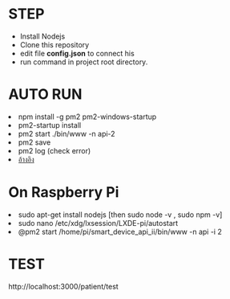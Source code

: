 <h1>STEP</h1>
<ul>
<li> Install Nodejs</li>
<li> Clone this repository</li>
<li> edit file <b>config.json</b> to connect his</li>
<li> run command in project root directory. </li>
</ul>
<h1>AUTO RUN</h1>
<li>npm install -g pm2 pm2-windows-startup</li>
<li>pm2-startup install</li>
<li>pm2 start ./bin/www -n api-2</li>
<li>pm2 save</li>
<li>pm2 log (check error)</li>
<li><a href="https://moremeng.in.th/2020/11/how-to-startup-nodejs-when-boot-windows-and-linux.html" target="_blank">อ้างอิง</a></li>

<h1>On Raspberry Pi</h2>
<li>sudo apt-get install nodejs [then sudo node -v , sudo npm -v]</li>
<li>sudo nano /etc/xdg/lxsession/LXDE-pi/autostart</li>
<li>@pm2 start /home/pi/smart_device_api_ii/bin/www -n api -i 2</li>
<h1>TEST</h1>
http://localhost:3000/patient/test